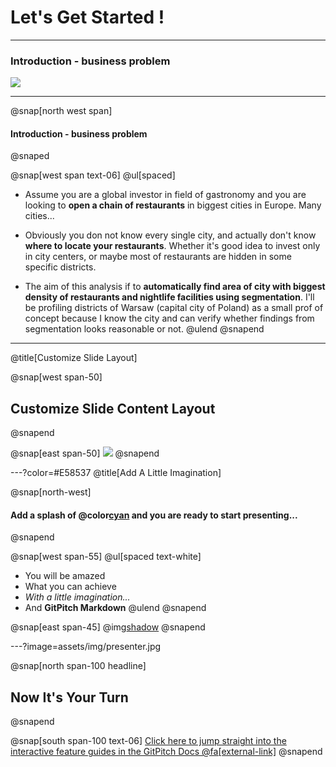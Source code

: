 # Let's Get Started !

---
### **Introduction - business problem**

![](assets/img/presentation.png)


---
@snap[north west span]
#### **Introduction - business problem**
@snaped

@snap[west span text-06]
@ul[spaced]
- Assume you are a global investor in field of gastronomy and you are looking to **open a chain of restaurants** in biggest cities in Europe. Many cities...


- Obviously you don not know every single city, and actually don't know **where to locate your restaurants**. Whether it's good idea to invest only in city centers, or maybe most of restaurants are hidden in some specific districts.


- The aim of this analysis if to **automatically find area of city with biggest density of restaurants and nightlife facilities using segmentation**. I'll be profiling districts of Warsaw (capital city of Poland) as a small prof of concept because I know the city and can verify whether findings from segmentation looks reasonable or not.
@ulend
@snapend

---
@title[Customize Slide Layout]

@snap[west span-50]
## Customize Slide Content Layout
@snapend

@snap[east span-50]
![](assets/img/presentation.png)
@snapend

---?color=#E58537
@title[Add A Little Imagination]

@snap[north-west]
#### Add a splash of @color[cyan](**color**) and you are ready to start presenting...
@snapend

@snap[west span-55]
@ul[spaced text-white]
- You will be amazed
- What you can achieve
- *With a little imagination...*
- And **GitPitch Markdown**
@ulend
@snapend

@snap[east span-45]
@img[shadow](assets/img/conference.png)
@snapend

---?image=assets/img/presenter.jpg

@snap[north span-100 headline]
## Now It's Your Turn
@snapend

@snap[south span-100 text-06]
[Click here to jump straight into the interactive feature guides in the GitPitch Docs @fa[external-link]](https://gitpitch.com/docs/getting-started/tutorial/)
@snapend
